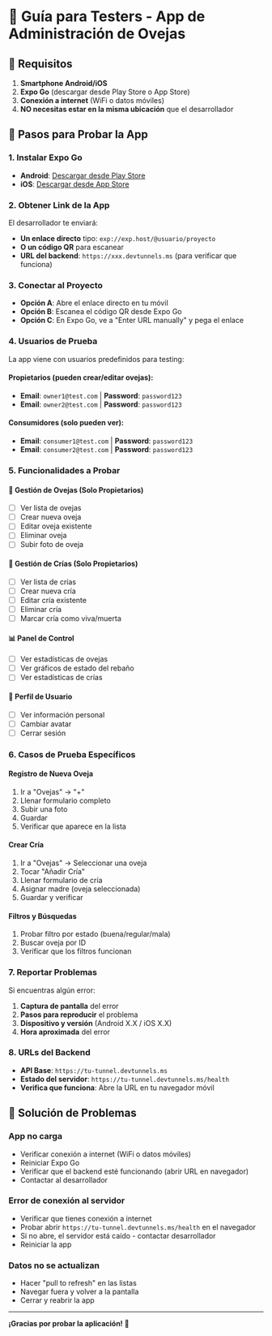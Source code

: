 # 🧪 Guía para Testers - App de Administración de Ovejas

## 📱 Requisitos
1. **Smartphone Android/iOS**
2. **Expo Go** (descargar desde Play Store o App Store)
3. **Conexión a internet** (WiFi o datos móviles)
4. **NO necesitas estar en la misma ubicación** que el desarrollador

## 🚀 Pasos para Probar la App

### 1. Instalar Expo Go
- **Android**: [Descargar desde Play Store](https://play.google.com/store/apps/details?id=host.exp.exponent)
- **iOS**: [Descargar desde App Store](https://apps.apple.com/app/expo-go/id982107779)

### 2. Obtener Link de la App
El desarrollador te enviará:
- **Un enlace directo** tipo: `exp://exp.host/@usuario/proyecto`
- **O un código QR** para escanear
- **URL del backend**: `https://xxx.devtunnels.ms` (para verificar que funciona)

### 3. Conectar al Proyecto
- **Opción A**: Abre el enlace directo en tu móvil
- **Opción B**: Escanea el código QR desde Expo Go
- **Opción C**: En Expo Go, ve a "Enter URL manually" y pega el enlace

### 4. Usuarios de Prueba
La app viene con usuarios predefinidos para testing:

#### Propietarios (pueden crear/editar ovejas):
- **Email**: `owner1@test.com` | **Password**: `password123`
- **Email**: `owner2@test.com` | **Password**: `password123`

#### Consumidores (solo pueden ver):
- **Email**: `consumer1@test.com` | **Password**: `password123`
- **Email**: `consumer2@test.com` | **Password**: `password123`

### 5. Funcionalidades a Probar

#### 🐑 Gestión de Ovejas (Solo Propietarios)
- [ ] Ver lista de ovejas
- [ ] Crear nueva oveja
- [ ] Editar oveja existente
- [ ] Eliminar oveja
- [ ] Subir foto de oveja

#### 🐣 Gestión de Crías (Solo Propietarios)
- [ ] Ver lista de crías
- [ ] Crear nueva cría
- [ ] Editar cría existente
- [ ] Eliminar cría
- [ ] Marcar cría como viva/muerta

#### 📊 Panel de Control
- [ ] Ver estadísticas de ovejas
- [ ] Ver gráficos de estado del rebaño
- [ ] Ver estadísticas de crías

#### 👤 Perfil de Usuario
- [ ] Ver información personal
- [ ] Cambiar avatar
- [ ] Cerrar sesión

### 6. Casos de Prueba Específicos

#### Registro de Nueva Oveja
1. Ir a "Ovejas" → "+"
2. Llenar formulario completo
3. Subir una foto
4. Guardar
5. Verificar que aparece en la lista

#### Crear Cría
1. Ir a "Ovejas" → Seleccionar una oveja
2. Tocar "Añadir Cría"
3. Llenar formulario de cría
4. Asignar madre (oveja seleccionada)
5. Guardar y verificar

#### Filtros y Búsquedas
1. Probar filtro por estado (buena/regular/mala)
2. Buscar oveja por ID
3. Verificar que los filtros funcionan

### 7. Reportar Problemas
Si encuentras algún error:
1. **Captura de pantalla** del error
2. **Pasos para reproducir** el problema
3. **Dispositivo y versión** (Android X.X / iOS X.X)
4. **Hora aproximada** del error

### 8. URLs del Backend
- **API Base**: `https://tu-tunnel.devtunnels.ms`
- **Estado del servidor**: `https://tu-tunnel.devtunnels.ms/health`
- **Verifica que funciona**: Abre la URL en tu navegador móvil

## 🔧 Solución de Problemas

### App no carga
- Verificar conexión a internet (WiFi o datos móviles)
- Reiniciar Expo Go
- Verificar que el backend esté funcionando (abrir URL en navegador)
- Contactar al desarrollador

### Error de conexión al servidor
- Verificar que tienes conexión a internet
- Probar abrir `https://tu-tunnel.devtunnels.ms/health` en el navegador
- Si no abre, el servidor está caído - contactar desarrollador
- Reiniciar la app

### Datos no se actualizan
- Hacer "pull to refresh" en las listas
- Navegar fuera y volver a la pantalla
- Cerrar y reabrir la app

---
**¡Gracias por probar la aplicación! 🚀**
